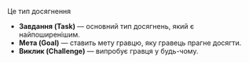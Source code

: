 Це тип досягнення

* **Завдання (Task)** — основний тип досягнень, який є найпоширенішим.
* **Мета (Goal)** — ставить мету гравцю, яку гравець прагне досягти.
* **Виклик (Challenge)** — випробує гравця у будь-чому.